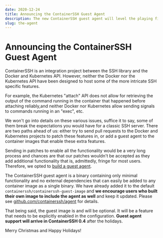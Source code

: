 ```yaml
---
date: 2020-12-24
title: Announcing the ContainerSSH Guest Agent
description: The new ContainerSSH guest agent will level the playing field across container backends.
slug: the-agent
---
```



# Announcing the ContainerSSH Guest Agent

ContainerSSH is an integration project between the SSH library and the Docker and Kubernetes API. However, neither the Docker nor the Kubernetes API have been designed to host some of the more intricate SSH specific features.

For example, the Kubernetes "attach" API does not allow for retrieving the output of the command running in the container that happened before attaching reliably,and neither Docker nor Kubernetes allow sending signals to commands running in an "exec", etc.

<!-- more -->

We won't go into details on these various issues, suffice it to say, some of them break the expectations you would have for a classic SSH server. There are two paths ahead of us: either try to send pull requests to the Docker and Kubernetes projects to patch these features in, or add a guest agent to the container images that enable these extra features.

Sending in patches to enable all the functionality would be a very long process and chances are that our patches wouldn't be accepted as they add additional functionality that is, admittedly, fringe for most users. Therefore, we opted to [build a guest agent](https://github.com/containerssh/agent).

The ContainerSSH guest agent is a binary containing only minimal functionality and no external dependencies that can easily be added to any container image as a single binary. We have already added it to the default `containerssh/containerssh-guest-image` and **we encourage users who built their own image to include the agent as well** and keep it updated. Please see [github.com/containerssh/agent](https://github.com/containerssh/agent) for details.

That being said, the guest image is and will be optional. It will be a feature that needs to be explicitly enabled in the configuration. **Guest agent support will arrive in ContainerSSH 0.4** after the holidays.

Merry Christmas and Happy Holidays!
